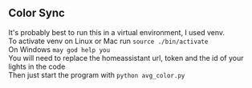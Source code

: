 ## Color Sync

It's probably best to run this in a virtual environment, I used venv. \
To activate venv on Linux or Mac run `source ./bin/activate` \
On Windows `may god help you` \
You will need to replace the homeassistant url, token and the id of your lights in the code \
Then just start the program with `python avg_color.py`
